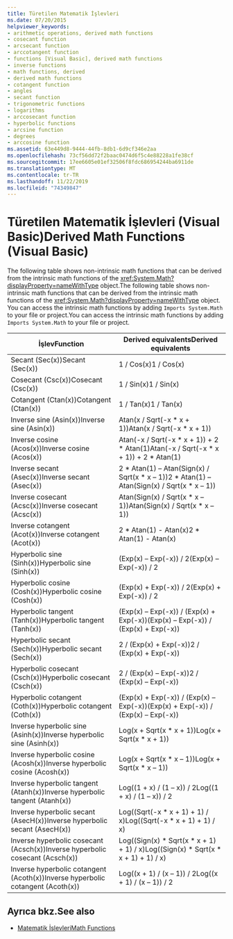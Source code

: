 ```yaml
---
title: Türetilen Matematik İşlevleri
ms.date: 07/20/2015
helpviewer_keywords:
- arithmetic operations, derived math functions
- cosecant function
- arcsecant function
- arccotangent function
- functions [Visual Basic], derived math functions
- inverse functions
- math functions, derived
- derived math functions
- cotangent function
- angles
- secant function
- trigonometric functions
- logarithms
- arccosecant function
- hyperbolic functions
- arcsine function
- degrees
- arccosine function
ms.assetid: 63e449d8-9444-44fb-8db1-6d9cf346e2aa
ms.openlocfilehash: 73cf56dd72f2baac0474d6f5c4e88228a1fe38cf
ms.sourcegitcommit: 17ee6605e01ef32506f8fdc686954244ba6911de
ms.translationtype: MT
ms.contentlocale: tr-TR
ms.lasthandoff: 11/22/2019
ms.locfileid: "74349847"
---
```

# <a name="derived-math-functions-visual-basic"></a><span data-ttu-id="70081-102">Türetilen Matematik İşlevleri (Visual Basic)</span><span class="sxs-lookup"><span data-stu-id="70081-102">Derived Math Functions (Visual Basic)</span></span>
<span data-ttu-id="70081-103">The following table shows non-intrinsic math functions that can be derived from the intrinsic math functions of the <xref:System.Math?displayProperty=nameWithType> object.</span><span class="sxs-lookup"><span data-stu-id="70081-103">The following table shows non-intrinsic math functions that can be derived from the intrinsic math functions of the <xref:System.Math?displayProperty=nameWithType> object.</span></span> <span data-ttu-id="70081-104">You can access the intrinsic math functions by adding `Imports System.Math` to your file or project.</span><span class="sxs-lookup"><span data-stu-id="70081-104">You can access the intrinsic math functions by adding `Imports System.Math` to your file or project.</span></span>  
  
|<span data-ttu-id="70081-105">İşlev</span><span class="sxs-lookup"><span data-stu-id="70081-105">Function</span></span>|<span data-ttu-id="70081-106">Derived equivalents</span><span class="sxs-lookup"><span data-stu-id="70081-106">Derived equivalents</span></span>|  
|--------------|-------------------------|  
|<span data-ttu-id="70081-107">Secant (Sec(x))</span><span class="sxs-lookup"><span data-stu-id="70081-107">Secant (Sec(x))</span></span>|<span data-ttu-id="70081-108">1 / Cos(x)</span><span class="sxs-lookup"><span data-stu-id="70081-108">1 / Cos(x)</span></span>|  
|<span data-ttu-id="70081-109">Cosecant (Csc(x))</span><span class="sxs-lookup"><span data-stu-id="70081-109">Cosecant (Csc(x))</span></span>|<span data-ttu-id="70081-110">1 / Sin(x)</span><span class="sxs-lookup"><span data-stu-id="70081-110">1 / Sin(x)</span></span>|  
|<span data-ttu-id="70081-111">Cotangent (Ctan(x))</span><span class="sxs-lookup"><span data-stu-id="70081-111">Cotangent (Ctan(x))</span></span>|<span data-ttu-id="70081-112">1 / Tan(x)</span><span class="sxs-lookup"><span data-stu-id="70081-112">1 / Tan(x)</span></span>|  
|<span data-ttu-id="70081-113">Inverse sine (Asin(x))</span><span class="sxs-lookup"><span data-stu-id="70081-113">Inverse sine (Asin(x))</span></span>|<span data-ttu-id="70081-114">Atan(x / Sqrt(-x \* x + 1))</span><span class="sxs-lookup"><span data-stu-id="70081-114">Atan(x / Sqrt(-x \* x + 1))</span></span>|  
|<span data-ttu-id="70081-115">Inverse cosine (Acos(x))</span><span class="sxs-lookup"><span data-stu-id="70081-115">Inverse cosine (Acos(x))</span></span>|<span data-ttu-id="70081-116">Atan(-x / Sqrt(-x \* x + 1)) + 2 \* Atan(1)</span><span class="sxs-lookup"><span data-stu-id="70081-116">Atan(-x / Sqrt(-x \* x + 1)) + 2 \* Atan(1)</span></span>|  
|<span data-ttu-id="70081-117">Inverse secant (Asec(x))</span><span class="sxs-lookup"><span data-stu-id="70081-117">Inverse secant (Asec(x))</span></span>|<span data-ttu-id="70081-118">2 \* Atan(1) – Atan(Sign(x) / Sqrt(x \* x – 1))</span><span class="sxs-lookup"><span data-stu-id="70081-118">2 \* Atan(1) – Atan(Sign(x) / Sqrt(x \* x – 1))</span></span>|  
|<span data-ttu-id="70081-119">Inverse cosecant (Acsc(x))</span><span class="sxs-lookup"><span data-stu-id="70081-119">Inverse cosecant (Acsc(x))</span></span>|<span data-ttu-id="70081-120">Atan(Sign(x) / Sqrt(x \* x – 1))</span><span class="sxs-lookup"><span data-stu-id="70081-120">Atan(Sign(x) / Sqrt(x \* x – 1))</span></span>|  
|<span data-ttu-id="70081-121">Inverse cotangent (Acot(x))</span><span class="sxs-lookup"><span data-stu-id="70081-121">Inverse cotangent (Acot(x))</span></span>|<span data-ttu-id="70081-122">2 \* Atan(1) - Atan(x)</span><span class="sxs-lookup"><span data-stu-id="70081-122">2 \* Atan(1) - Atan(x)</span></span>|  
|<span data-ttu-id="70081-123">Hyperbolic sine (Sinh(x))</span><span class="sxs-lookup"><span data-stu-id="70081-123">Hyperbolic sine (Sinh(x))</span></span>|<span data-ttu-id="70081-124">(Exp(x) – Exp(-x)) / 2</span><span class="sxs-lookup"><span data-stu-id="70081-124">(Exp(x) – Exp(-x)) / 2</span></span>|  
|<span data-ttu-id="70081-125">Hyperbolic cosine (Cosh(x))</span><span class="sxs-lookup"><span data-stu-id="70081-125">Hyperbolic cosine (Cosh(x))</span></span>|<span data-ttu-id="70081-126">(Exp(x) + Exp(-x)) / 2</span><span class="sxs-lookup"><span data-stu-id="70081-126">(Exp(x) + Exp(-x)) / 2</span></span>|  
|<span data-ttu-id="70081-127">Hyperbolic tangent (Tanh(x))</span><span class="sxs-lookup"><span data-stu-id="70081-127">Hyperbolic tangent (Tanh(x))</span></span>|<span data-ttu-id="70081-128">(Exp(x) – Exp(-x)) / (Exp(x) + Exp(-x))</span><span class="sxs-lookup"><span data-stu-id="70081-128">(Exp(x) – Exp(-x)) / (Exp(x) + Exp(-x))</span></span>|  
|<span data-ttu-id="70081-129">Hyperbolic secant (Sech(x))</span><span class="sxs-lookup"><span data-stu-id="70081-129">Hyperbolic secant (Sech(x))</span></span>|<span data-ttu-id="70081-130">2 / (Exp(x) + Exp(-x))</span><span class="sxs-lookup"><span data-stu-id="70081-130">2 / (Exp(x) + Exp(-x))</span></span>|  
|<span data-ttu-id="70081-131">Hyperbolic cosecant (Csch(x))</span><span class="sxs-lookup"><span data-stu-id="70081-131">Hyperbolic cosecant (Csch(x))</span></span>|<span data-ttu-id="70081-132">2 / (Exp(x) – Exp(-x))</span><span class="sxs-lookup"><span data-stu-id="70081-132">2 / (Exp(x) – Exp(-x))</span></span>|  
|<span data-ttu-id="70081-133">Hyperbolic cotangent (Coth(x))</span><span class="sxs-lookup"><span data-stu-id="70081-133">Hyperbolic cotangent (Coth(x))</span></span>|<span data-ttu-id="70081-134">(Exp(x) + Exp(-x)) / (Exp(x) – Exp(-x))</span><span class="sxs-lookup"><span data-stu-id="70081-134">(Exp(x) + Exp(-x)) / (Exp(x) – Exp(-x))</span></span>|  
|<span data-ttu-id="70081-135">Inverse hyperbolic sine (Asinh(x))</span><span class="sxs-lookup"><span data-stu-id="70081-135">Inverse hyperbolic sine (Asinh(x))</span></span>|<span data-ttu-id="70081-136">Log(x + Sqrt(x \* x + 1))</span><span class="sxs-lookup"><span data-stu-id="70081-136">Log(x + Sqrt(x \* x + 1))</span></span>|  
|<span data-ttu-id="70081-137">Inverse hyperbolic cosine (Acosh(x))</span><span class="sxs-lookup"><span data-stu-id="70081-137">Inverse hyperbolic cosine (Acosh(x))</span></span>|<span data-ttu-id="70081-138">Log(x + Sqrt(x \* x – 1))</span><span class="sxs-lookup"><span data-stu-id="70081-138">Log(x + Sqrt(x \* x – 1))</span></span>|  
|<span data-ttu-id="70081-139">Inverse hyperbolic tangent (Atanh(x))</span><span class="sxs-lookup"><span data-stu-id="70081-139">Inverse hyperbolic tangent (Atanh(x))</span></span>|<span data-ttu-id="70081-140">Log((1 + x) / (1 – x)) / 2</span><span class="sxs-lookup"><span data-stu-id="70081-140">Log((1 + x) / (1 – x)) / 2</span></span>|  
|<span data-ttu-id="70081-141">Inverse hyperbolic secant (AsecH(x))</span><span class="sxs-lookup"><span data-stu-id="70081-141">Inverse hyperbolic secant (AsecH(x))</span></span>|<span data-ttu-id="70081-142">Log((Sqrt(-x \* x + 1) + 1) / x)</span><span class="sxs-lookup"><span data-stu-id="70081-142">Log((Sqrt(-x \* x + 1) + 1) / x)</span></span>|  
|<span data-ttu-id="70081-143">Inverse hyperbolic cosecant (Acsch(x))</span><span class="sxs-lookup"><span data-stu-id="70081-143">Inverse hyperbolic cosecant (Acsch(x))</span></span>|<span data-ttu-id="70081-144">Log((Sign(x) \* Sqrt(x \* x + 1) + 1) / x)</span><span class="sxs-lookup"><span data-stu-id="70081-144">Log((Sign(x) \* Sqrt(x \* x + 1) + 1) / x)</span></span>|  
|<span data-ttu-id="70081-145">Inverse hyperbolic cotangent (Acoth(x))</span><span class="sxs-lookup"><span data-stu-id="70081-145">Inverse hyperbolic cotangent (Acoth(x))</span></span>|<span data-ttu-id="70081-146">Log((x + 1) / (x – 1)) / 2</span><span class="sxs-lookup"><span data-stu-id="70081-146">Log((x + 1) / (x – 1)) / 2</span></span>|  
  
## <a name="see-also"></a><span data-ttu-id="70081-147">Ayrıca bkz.</span><span class="sxs-lookup"><span data-stu-id="70081-147">See also</span></span>

- [<span data-ttu-id="70081-148">Matematik İşlevleri</span><span class="sxs-lookup"><span data-stu-id="70081-148">Math Functions</span></span>](../../../visual-basic/language-reference/functions/math-functions.md)
